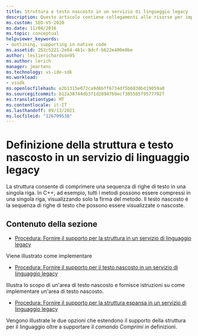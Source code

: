 ```yaml
---
title: Struttura e testo nascosto in un servizio di linguaggio legacy | Microsoft Docs
description: Questo articolo contiene collegamenti alle risorse per implementare la struttura e il testo nascosto in un servizio di linguaggio legacy.
ms.custom: SEO-VS-2020
ms.date: 11/04/2016
ms.topic: conceptual
helpviewer_keywords:
- outlining, supporting in native code
ms.assetid: 252c5221-2e64-461c-8dcf-b622e400e0be
author: leslierichardson95
ms.author: lerich
manager: jmartens
ms.technology: vs-ide-sdk
ms.workload:
- vssdk
ms.openlocfilehash: e2b1315e072ca9d6bff6734df5b6030bd19059a0
ms.sourcegitcommit: b12a38744db371d2894769ecf305585f9577792f
ms.translationtype: MT
ms.contentlocale: it-IT
ms.lasthandoff: 09/13/2021
ms.locfileid: "126709538"
---
```

# <a name="outlining-and-hidden-text-in-a-legacy-language-service"></a>Definizione della struttura e testo nascosto in un servizio di linguaggio legacy
La struttura consente di comprimere una sequenza di righe di testo in una singola riga. In C++, ad esempio, tutti i metodi possono essere compressi in una singola riga, visualizzando solo la firma del metodo. Il testo nascosto è la sequenza di righe di testo che possono essere visualizzate o nascoste.

## <a name="in-this-section"></a>Contenuto della sezione
- [Procedura: Fornire il supporto per la struttura in un servizio di linguaggio legacy](../../extensibility/internals/how-to-support-outlining-in-a-legacy-language-service.md)

 Viene illustrato come implementare

- [Procedura: Fornire il supporto per il testo nascosto in un servizio di linguaggio legacy](../../extensibility/internals/how-to-provide-hidden-text-support-in-a-legacy-language-service.md)

 Illustra lo scopo di un'area di testo nascosto e fornisce istruzioni su come implementare un'area di testo nascosto.

- [Procedura: Fornire il supporto per la struttura espansa in un servizio di linguaggio legacy](../../extensibility/internals/how-to-provide-expanded-outlining-support-in-a-legacy-language-service.md)

 Vengono illustrate le due opzioni che estendono il supporto della struttura per il linguaggio oltre a supportare il *comando Comprimi in* definizioni.
